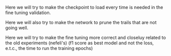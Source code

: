 Here we will try to make the checkpoint to load every time is needed in the fine tuning validation.

Here we will also try to make the network to prune the trails that are not going well.

Here we will try to make the fine tuning more correct and closeluy related to the old experiments (nefeli's)
(f1 score as best model and not the loss, e.t.c., the time to run the training epochs)